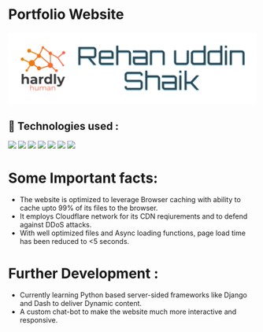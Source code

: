 # Portfolio Website
[![Header](https://github.com/Hardly-Human/Hardly-Human/blob/main/banner.png "Header")](https://www.iamrehan.me/)

## 🔧 Technologies used :

![](https://img.shields.io/badge/HTML5-E34F26?style=for-the-badge&logo=html5&logoColor=white)
![](https://img.shields.io/badge/CSS3-1572B6?style=for-the-badge&logo=css3&logoColor=white)
![](https://img.shields.io/badge/JavaScript-323330?style=for-the-badge&logo=javascript&logoColor=F7DF1E)
![](https://img.shields.io/badge/jQuery-0769AD?style=for-the-badge&logo=jquery&logoColor=white)
![](https://img.shields.io/badge/Bootstrap-563D7C?style=for-the-badge&logo=bootstrap&logoColor=white)
![](https://img.shields.io/badge/Markdown-000000?style=for-the-badge&logo=markdown&logoColor=white)
![](https://img.shields.io/badge/GitHub-100000?style=for-the-badge&logo=github&logoColor=white)

# Some Important facts:
- The website is optimized to leverage Browser caching with ability to cache upto 99% of its files to the browser. 
- It employs Cloudflare network for its CDN reqiurements and to defend against DDoS attacks.
- With well optimized files and Async loading functions, page load time has been reduced to <5 seconds.

# Further Development :
- Currently learning Python based server-sided frameworks like Django and Dash to deliver Dynamic content.
- A custom chat-bot to make the website much more interactive and responsive.
